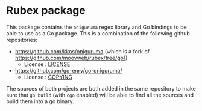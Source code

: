 # Rubex package

This package contains the `oniguruma` regex library and Go bindings to be able to use as a Go package. This is a combination of the following github repositories:

- https://github.com/kkos/oniguruma (which is a fork of https://github.com/moovweb/rubex/tree/go1)
    - License : [LICENSE](LICENSE)
- https://github.com/go-enry/go-oniguruma/
    - License : [COPYING](COPYING)

The sources of both projects are both added in the same repository to make sure that `go build` (with `cgo` enabled) will be able to find all the sources and build them into a go binary.